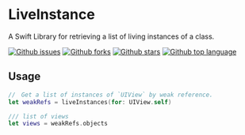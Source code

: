 # LiveInstance

A Swift Library for retrieving a list of living instances of a class.

<!-- # Badges -->

[![Github issues](https://img.shields.io/github/issues/p-x9/swift-live-instance)](https://github.com/p-x9/swift-live-instance/issues)
[![Github forks](https://img.shields.io/github/forks/p-x9/swift-live-instance)](https://github.com/p-x9/swift-live-instance/network/members)
[![Github stars](https://img.shields.io/github/stars/p-x9/swift-live-instance)](https://github.com/p-x9/swift-live-instance/stargazers)
[![Github top language](https://img.shields.io/github/languages/top/p-x9/swift-live-instance)](https://github.com/p-x9/swift-live-instance/)

## Usage

```swift
//　Get a list of instances of `UIView` by weak reference.
let weakRefs = liveInstances(for: UIView.self)

/// list of views
let views = weakRefs.objects
```
